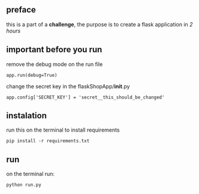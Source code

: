 ## preface
this is a part of a **challenge**, the purpose is to create a flask application in *2 hours*

## important before you run
remove the debug mode on the run file
```
app.run(debug=True)
```
change the secret key in the flaskShopApp/__init__.py

```
app.config['SECRET_KEY'] = 'secret__this_should_be_changed'
```

## instalation
run this on the terminal to install requirements
```
pip install -r requirements.txt
```

## run
on the terminal run:
```
python run.py
```


